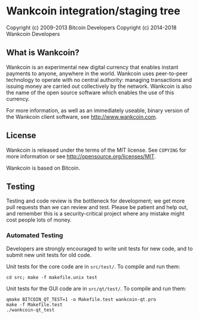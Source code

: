Wankcoin integration/staging tree
================================

Copyright (c) 2009-2013 Bitcoin Developers
Copyright (c) 2014-2018 Wankcoin Developers

What is Wankcoin?
----------------

Wankcoin is an experimental new digital currency that enables instant payments to
anyone, anywhere in the world. Wankcoin uses peer-to-peer technology to operate
with no central authority: managing transactions and issuing money are carried
out collectively by the network. Wankcoin is also the name of the open source
software which enables the use of this currency.

For more information, as well as an immediately useable, binary version of
the Wankcoin client software, see http://www.wankcoin.com.

License
-------

Wankcoin is released under the terms of the MIT license. See `COPYING` for more
information or see http://opensource.org/licenses/MIT.

Wankcoin is based on Bitcoin.

Testing
-------

Testing and code review is the bottleneck for development; we get more pull
requests than we can review and test. Please be patient and help out, and
remember this is a security-critical project where any mistake might cost people
lots of money.

### Automated Testing

Developers are strongly encouraged to write unit tests for new code, and to
submit new unit tests for old code.

Unit tests for the core code are in `src/test/`. To compile and run them:

    cd src; make -f makefile.unix test

Unit tests for the GUI code are in `src/qt/test/`. To compile and run them:

    qmake BITCOIN_QT_TEST=1 -o Makefile.test wankcoin-qt.pro
    make -f Makefile.test
    ./wankcoin-qt_test

